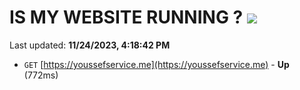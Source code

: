 # IS MY WEBSITE RUNNING ? [![](https://img.shields.io/static/v1?label=Sponsor&message=%E2%9D%A4&logo=GitHub&color=%23fe8e86)](https://github.com/sponsors/<username>)

Last updated: **11/24/2023, 4:18:42 PM**

- `GET` [https://youssefservice.me](https://youssefservice.me) - **Up** (772ms)
